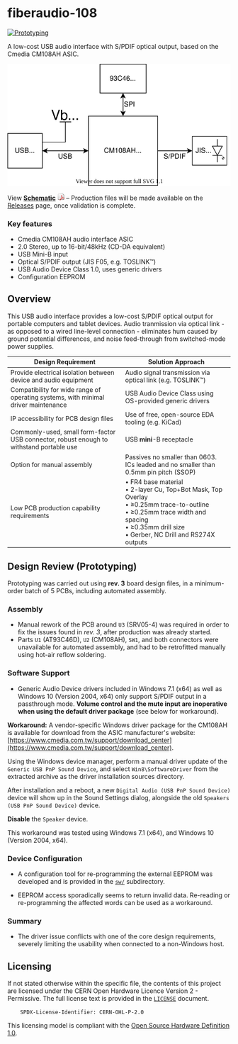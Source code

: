 # fiberaudio-108

[![Prototyping](https://img.shields.io/badge/status-review-yellow?style=plastic)]()

A low-cost USB audio interface with S/PDIF optical output, based on the Cmedia CM108AH ASIC.

<p align="center"><img src="doc/block-schem.svg" /></p>

View [**Schematic**](doc/sch_fiberaudio-108_rev4_1.pdf) <img src="doc/pdf_icon.gif" /> &ndash; Production files will be made available on the [Releases](https://github.com/islandcontroller/fiberaudio-108/releases) page, once validation is complete.

### Key features

* Cmedia CM108AH audio interface ASIC
* 2.0 Stereo, up to 16-bit/48kHz (CD-DA equivalent)
* USB Mini-B input
* Optical S/PDIF output (JIS F05, e.g. TOSLINK&trade;)
* USB Audio Device Class 1.0, uses generic drivers
* Configuration EEPROM

## Overview

This USB audio interface provides a low-cost S/PDIF optical output for portable computers and tablet devices. Audio tranmission via optical link - as opposed to a wired line-level connection - eliminates hum caused by ground potential differences, and noise feed-through from switched-mode power supplies.

| Design Requirement | Solution Approach |
|--------------------|-------------------|
| Provide electrical isolation between device and audio equipment | Audio signal transmission via optical link (e.g. TOSLINK&trade;) |
| Compatibility for wide range of operating systems, with minimal driver maintenance | USB Audio Device Class using OS-provided generic drivers |
| IP accessibility for PCB design files | Use of free, open-source EDA tooling (e.g. KiCad) |
| Commonly-used, small form-factor USB connector, robust enough to withstand portable use | USB **mini**-B receptacle |
| Option for manual assembly | Passives no smaller than 0603. ICs leaded and no smaller than 0.5mm pin pitch (SSOP) |
| Low PCB production capability requirements | &bullet;&nbsp;FR4 base material<br/>&bullet;&nbsp;2-layer Cu, Top+Bot Mask, Top Overlay<br/>&bullet;&nbsp;&geq;0.25mm trace-to-outline<br/>&bullet;&nbsp;&geq;0.25mm trace width and spacing<br/>&bullet;&nbsp;&geq;0.35mm drill size<br/>&bullet;&nbsp;Gerber, NC Drill and RS274X outputs |

## Design Review (Prototyping)

Prototyping was carried out using **rev. 3** board design files, in a minimum-order batch of 5 PCBs, including automated assembly.

### Assembly

* Manual rework of the PCB around `U3` (SRV05-4) was required in order to fix the issues found in *rev. 3*, after production was already started.
* Parts `U1` (AT93C46D), `U2` (CM108AH), `SW1`, and both connectors were unavailable for automated assembly, and had to be retrofitted manually using hot-air reflow soldering.

### Software Support

* Generic Audio Device drivers included in Windows 7.1 (x64) as well as Windows 10 (Version 2004, x64) only support S/PDIF output in a passthrough mode. **Volume control and the mute input are inoperative when using the default driver package** (see below for workaround).

**Workaround:** A vendor-specific Windows driver package for the CM108AH is available for download from the ASIC manufacturer's website: [https://www.cmedia.com.tw/support/download_center](https://www.cmedia.com.tw/support/download_center).

Using the Windows device manager, perform a manual driver update of the `Generic USB PnP Sound Device`, and select `Win8\SoftwareDriver` from the extracted archive as the driver installation sources directory.

After installation and a reboot, a new `Digital Audio (USB PnP Sound Device)` device will show up in the Sound Settings dialog, alongside the old `Speakers (USB PnP Sound Device)` device. 

**Disable** the `Speaker` device.

This workaround was tested using Windows 7.1 (x64), and Windows 10 (Version 2004, x64).

### Device Configuration

* A configuration tool for re-programming the external EEPROM was developed and is provided in the [`sw/`](sw/) subdirectory.

* EEPROM access sporadically seems to return invalid data. Re-reading or re-programming the affected words can be used as a workaround.

### Summary

* The driver issue conflicts with one of the core design requirements, severely limiting the usability when connected to a non-Windows host.

## Licensing

If not stated otherwise within the specific file, the contents of this project are licensed under the CERN Open Hardware Licence Version 2 - Permissive. The full license text is provided in the [`LICENSE`](LICENSE) document.

        SPDX-License-Identifier: CERN-OHL-P-2.0

This licensing model is compliant with the [Open Source Hardware Definition 1.0](https://www.oshwa.org/definition/).